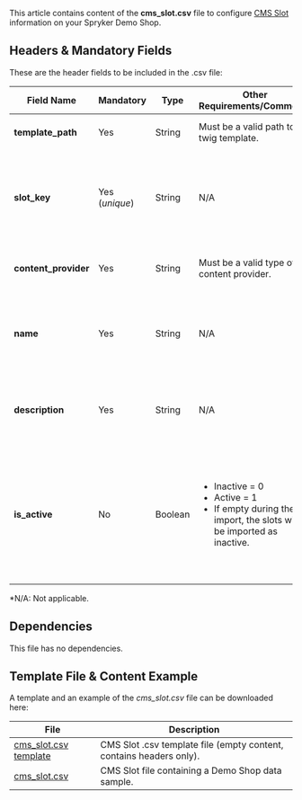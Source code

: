 This article contains content of the **cms_slot.csv** file to configure [CMS Slot](https://documentation.spryker.com/docs/en/templates-slots) information on your Spryker Demo Shop.

## Headers & Mandatory Fields 
These are the header fields to be included in the .csv file:

| Field Name | Mandatory | Type | Other Requirements/Comments | Description |
| --- | --- | --- | --- | --- |
| **template_path** | Yes | String |Must be a valid path to a twig template. | Path to the Twig file template. |
| **slot_key** | Yes (*unique*) | String |N/A | Identifier of the slot that is used by slot widget when rendering the content of this slot |
| **content_provider** | Yes | String |Must be a valid type of content provider. | Defines the source of content of this slot. |
| **name** | Yes | String |N/A | Alphabetical identifier of the slot. It will be shown in the Back Office. |
| **description** | Yes | String |N/A | Description of the slot. It will be shown in the Back Office. |
| **is_active** | No | Boolean |<ul><li>Inactive = 0</li><li>Active = 1</li><li>If empty during the import, the slots will be imported as inactive.</li> | Indicates if the slot is active or inactive.<br>If the slot is inactive, it is not rendered in the Storefront by the slot widget. |

*N/A: Not applicable.

## Dependencies

This file has no dependencies.

## Template File & Content Example
A template and an example of the *cms_slot.csv*  file can be downloaded here:

| File | Description |
| --- | --- |
| [cms_slot.csv template](https://spryker.s3.eu-central-1.amazonaws.com/docs/Developer+Guide/Back-End/Data+Manipulation/Data+Ingestion/Data+Import/Data+Import+Categories/Content+Management/Template+cms_slot.csv) | CMS Slot .csv template file (empty content, contains headers only). |
| [cms_slot.csv](https://spryker.s3.eu-central-1.amazonaws.com/docs/Developer+Guide/Back-End/Data+Manipulation/Data+Ingestion/Data+Import/Data+Import+Categories/Content+Management/cms_slot.csv) | CMS Slot file containing a Demo Shop data sample. |